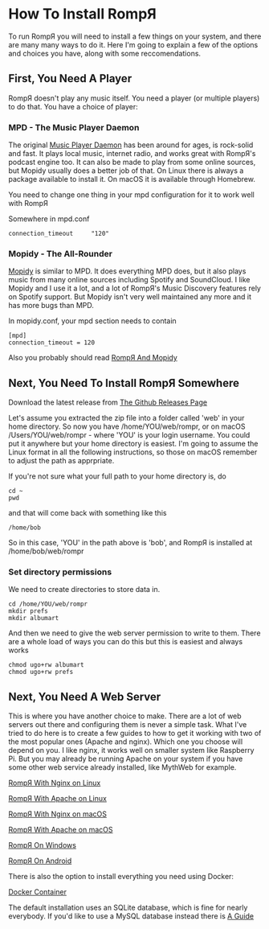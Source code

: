 # How To Install RompЯ

To run RompЯ you will need to install a few things on your system, and there are many many ways to do it. Here I'm going to explain a few of the options and choices you have,
along with some reccomendations.

## First, You Need A Player

RompЯ doesn't play any music itself. You need a player (or multiple players) to do that. You have a choice of player:

### MPD - The Music Player Daemon

The original [Music Player Daemon](https://www.musicpd.org/) has been around for ages, is rock-solid and fast. It plays local music, internet radio, and works great with RompЯ's podcast engine too.
It can also be made to play from some online sources, but Mopidy usually does a better job of that.
On Linux there is always a package available to install it. On macOS it is available through Homebrew.

You need to change one thing in your mpd configuration for it to work well with RompЯ

Somewhere in mpd.conf

    connection_timeout     "120"

### Mopidy - The All-Rounder

[Mopidy](http://www.mopidy.com) is similar to MPD. It does everything MPD does, but it also plays music from many online sources including Spotify and SoundCloud. I like Mopidy and I use it a lot,
and a lot of RompЯ's Music Discovery features rely on Spotify support. But Mopidy isn't very well maintained any more and it has more bugs than MPD.

In mopidy.conf, your mpd section needs to contain

    [mpd]
    connection_timeout = 120

Also you probably should read [RompЯ And Mopidy](/RompR/Rompr-And-Mopidy)

## Next, You Need To Install RompЯ Somewhere

Download the latest release from [The Github Releases Page](https://github.com/fatg3erman/RompR/releases)

Let's assume you extracted the zip file into a folder called 'web' in your home directory. So now you have /home/YOU/web/rompr, or on macOS /Users/YOU/web/rompr - where 'YOU' is your login username. You could put it anywhere but your home directory is easiest. I'm going to assume the Linux format in all the following instructions, so those on macOS remember to adjust the path as apprpriate.

If you're not sure what your full path to your home directory is, do

    cd ~
    pwd

and that will come back with something like this

    /home/bob

So in this case, 'YOU' in the path above is 'bob', and RompЯ is installed at /home/bob/web/rompr

### Set directory permissions

We need to create directories to store data in.

    cd /home/YOU/web/rompr
    mkdir prefs
    mkdir albumart


And then we need to give the web server permission to write to them. There are a whole load of ways you can do this but this is easiest and always works

    chmod ugo+rw albumart
    chmod ugo+rw prefs


## Next, You Need A Web Server

This is where you have another choice to make. There are a lot of web servers out there and configuring them is never a simple task. What I've tried to do here is to create a few guides to how to get it working with two of the most popular ones (Apache and nginx). Which one you choose will depend on you. I like nginx, it works well on smaller system like Raspberry Pi. But you may already be running Apache on your system if you have some other web service already installed, like MythWeb for example.

[RompЯ With Nginx on Linux](/RompR/Recommended-Installation-on-Linux)

[RompЯ With Apache on Linux](/RompR/Installation-on-Linux-Alternative-Method)

[RompЯ With Nginx on macOS](/RompR/macOS-With-Nginx)

[RompЯ With Apache on macOS](/RompR/Installation-on-macOS)

[RompЯ On Windows](/RompR/Installation-on-Windows)

[RompЯ On Android](/RompR/Installation-on-Android)

There is also the option to install everything you need using Docker:

[Docker Container](/RompR/Installation-with-Docker)

The default installation uses an SQLite database, which is fine for nearly everybody. If you'd like to use a MySQL database instead there is [A Guide](/RompR/Using-a-MySQL-server)